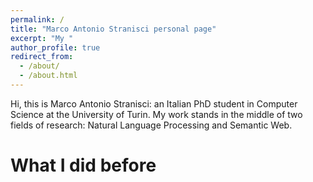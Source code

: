 ```yaml
---
permalink: /
title: "Marco Antonio Stranisci personal page"
excerpt: "My "
author_profile: true
redirect_from: 
  - /about/
  - /about.html
---
```



Hi, this is Marco Antonio Stranisci: an Italian PhD student in Computer Science at the University of Turin. My work stands in the middle of two fields of research: Natural Language Processing and Semantic Web. 

What I did before
=====
